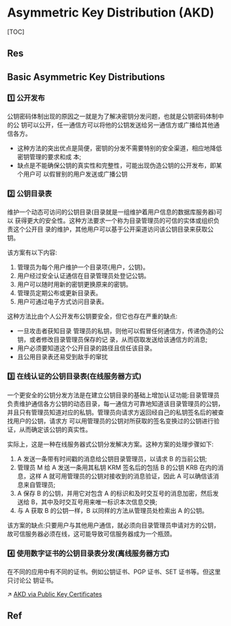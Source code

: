 # Asymmetric Key Distribution (AKD)

[TOC]



## Res


## Basic Asymmetric Key Distributions
### 1️⃣ 公开发布
公钥密码体制出现的原因之一就是为了解决密钥分发问题，也就是公钥密码体制中的公 钥可以公开，任一通信方可以将他的公钥发送给另一通信方或广播给其他通信各方。

- 这种方法的突出优点是简便，密钥的分发不需要特别的安全渠道，相应地降低密钥管理的要求和成 本;
- 缺点是不能确保公钥的真实性和完整性，可能出现伪造公钥的公开发布，即某个用户可 以假冒别的用户发送或广播公钥


### 2️⃣ 公钥目录表
维护一个动态可访问的公钥目录(目录就是一组维护着用户信息的数据库服务器)可以 获得更大的安全性。这种方法要求一个称为目录管理员的可信的实体或组织负责这个公开目 录的维护，其他用户可以基于公开渠道访问该公钥目录来获取公钥。

该方案有以下内容:
1. 管理员为每个用户维护一个目录项{用户，公钥}。
2. 用户经过安全认证通信在目录管理员处登记公钥。
3. 用户可以随时用新的密钥更换原来的密钥。  
4. 管理员定期公布或更新目录表。
5. 用户可通过电子方式访问目录表。

这种方法比由个人公开发布公钥要安全，但它也存在严重的缺点:
- 一旦攻击者获知目录 管理员的私钥，则他可以假冒任何通信方，传递伪造的公钥，或者修改目录管理员保存的记 录，从而窃取发送给该通信方的消息;
- 用户必须要知道这个公开目录的路径且信任该目录。
- 且公用目录表还易受到敌手的窜扰


### 3️⃣ 在线认证的公钥目录表(在线服务器方式)
一个更安全的公钥分发方法是在建立公钥目录的基础上增加认证功能:目录管理员负责维护通信各方公钥的动态目录，每一通信方可靠地知道该目录管理员的公钥，并且只有管理员知道对应的私钥。管理员向请求方返回经自己的私钥签名后的被查找用户的公钥，请求方 可以用管理员的公钥对所获取的签名变换过的公钥进行验证，从而确定该公钥的真实性。

实际上，这是一种在线服务器式公钥分发解决方案。这种方案的处理步骤如下:
1. A 发送一条带有时间戳的消息给公钥目录管理员，以请求 B 的当前公钥;
2. 管理员 M 给 A 发送一条用其私钥 KRM 签名后的包括 B 的公钥 KRB 在内的消息，这样 A 就可用管理员的公钥对接收到的消息验证，因此 A 可以确信该消息来自管理员;
3. A 保存 B 的公钥，并用它对包含 A 的标识和及时交互号的消息加密，然后发送给 B，其中及时交互号用来唯一标识本次信息交换;
4. 与 A 获取 B 的公钥一样，B 以同样的方法从管理员处检索出 A 的公钥。

该方案的缺点:只要用户与其他用户通信，就必须向目录管理员申请对方的公钥，故可信服务器必须在线，这可能导致可信服务器成为一个瓶颈。


### 4️⃣ 使用数字证书的公钥目录表分发(离线服务器方式)

在不同的应用中有不同的证书。例如公钥证书、PGP 证书、SET 证书等。但这里只讨论公 钥证书。

↗ [AKD via Public Key Certificates](AKD%20via%20Key%20Certificates/AKD%20via%20Public%20Key%20Certificates/AKD%20via%20Public%20Key%20Certificates.md)



## Ref

